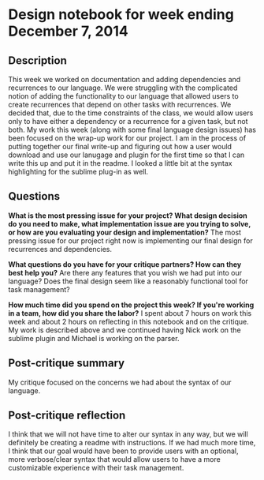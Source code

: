 # Design notebook for week ending December 7, 2014

## Description

This week we worked on documentation and adding dependencies and recurrences
to our language. We were struggling with the complicated notion of adding 
the functionality to our language that allowed users to create recurrences that
depend on other tasks with recurrences. We decided that, due to the time constraints 
of the class, we would allow users only to have either a dependency or a recurrence
for a given task, but not both. My work this week (along with some final language
design issues) has been focused on the wrap-up work for our project. I am
in the process of putting together our final write-up and figuring out how 
a user would download and use our lanugage and plugin for the first time 
so that I can write this up and put it in the readme. I looked a little
bit at the syntax highlighting for the sublime plug-in as well. 

## Questions

**What is the most pressing issue for your project? What design decision do
you need to make, what implementation issue are you trying to solve, or how
are you evaluating your design and implementation?**
The most pressing issue for our project right now is implementing our final 
design for recurrences and dependencies. 

**What questions do you have for your critique partners? How can they best help
you?**
Are there any features that you wish we had put into our language? Does the final 
design seem like a reasonably functional tool for task management?

**How much time did you spend on the project this week? If you're working in a
team, how did you share the labor?**
I spent about 7 hours on work this week and about 2 hours on reflecting in this
notebook and on the critique. My work is described above and we continued
having Nick work on the sublime plugin and Michael is working on the parser. 

## Post-critique summary
My critique focused on the concerns we had about the syntax of our 
language.

## Post-critique reflection
I think that we will not have time to alter our syntax in any way, 
but we will definitely be creating a readme with instructions. If
we had much more time, I think that our goal would have been to 
provide users with an optional, more verbose/clear syntax that 
would allow users to have a more customizable experience with 
their task management.
